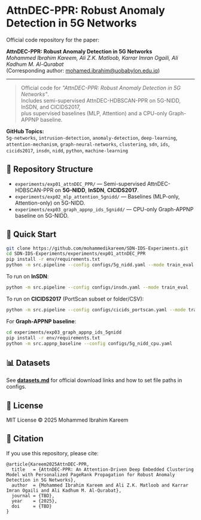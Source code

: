 # AttnDEC-PPR: Robust Anomaly Detection in 5G Networks

Official code repository for the paper:

**AttnDEC-PPR: Robust Anomaly Detection in 5G Networks**  
*Mohammed Ibrahim Kareem, Ali Z.K. Matloob, Karrar Imran Ogaili, Ali Kadhum M. Al-Qurabat*  
(Corresponding author: mohamed.ibrahim@uobabylon.edu.iq)

---

> Official code for *"AttnDEC-PPR: Robust Anomaly Detection in 5G Networks"*.  
Includes semi-supervised AttnDEC-HDBSCAN-PPR on 5G-NIDD, InSDN, and CICIDS2017,  
plus supervised baselines (MLP, Attention) and a CPU-only Graph-APPNP baseline.

**GitHub Topics:**  
`5g-networks`, `intrusion-detection`, `anomaly-detection`, `deep-learning`,  
`attention-mechanism`, `graph-neural-networks`, `clustering`, `sdn`, `ids`,  
`cicids2017`, `insdn`, `nidd`, `python`, `machine-learning`

## 📂 Repository Structure
- `experiments/exp01_attnDEC_PPR/` — Semi-supervised AttnDEC-HDBSCAN-PPR on **5G-NIDD**, **InSDN**, **CICIDS2017**.  
- `experiments/exp02_mlp_attention_5gnidd/` — Baselines (MLP-only, Attention-only) on 5G-NIDD.  
- `experiments/exp03_graph_appnp_ids_5gnidd/` — CPU-only Graph-APPNP baseline on 5G-NIDD.

## 🚀 Quick Start
```bash
git clone https://github.com/mohammedikareem/SDN-IDS-Experiments.git
cd SDN-IDS-Experiments/experiments/exp01_attnDEC_PPR
pip install -r env/requirements.txt
python -m src.pipeline --config configs/5g_nidd.yaml --mode train_eval
```

To run on **InSDN**:
```bash
python -m src.pipeline --config configs/insdn.yaml --mode train_eval
```

To run on **CICIDS2017** (PortScan subset or folder/CSV):
```bash
python -m src.pipeline --config configs/cicids_portscan.yaml --mode train_eval
```

For **Graph-APPNP baseline**:
```bash
cd experiments/exp03_graph_appnp_ids_5gnidd
pip install -r env/requirements.txt
python -m src.appnp_baseline --config configs/5g_nidd_cpu.yaml
```

## 📊 Datasets
See **[datasets.md](./datasets.md)** for official download links and how to set file paths in configs.

## 📜 License
MIT License © 2025 Mohammed Ibrahim Kareem

## 📖 Citation
If you use this repository, please cite:

```
@article{Kareem2025AttnDEC-PPR,
  title   = {AttnDEC-PPR: An Attention-Driven Deep Embedded Clustering Model with Personalized PageRank Propagation for Robust Anomaly Detection in 5G Networks},
  author  = {Mohammed Ibrahim Kareem and Ali Z.K. Matloob and Karrar Imran Ogaili and Ali Kadhum M. Al-Qurabat},
  journal = {TBD},
  year    = {2025},
  doi     = {TBD}
}
```
